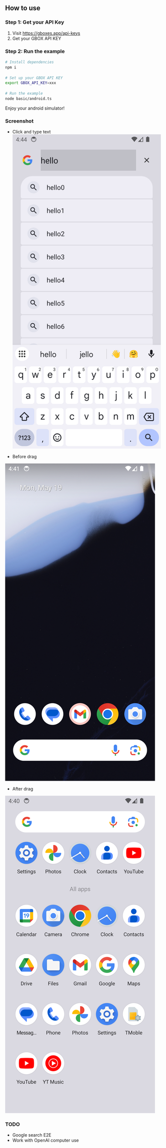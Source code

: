 ## How to use

### Step 1: Get your API Key
1. Visit https://gboxes.app/api-keys
2. Get your GBOX API KEY

### Step 2: Run the example
```bash
# Install dependencies
npm i

# Set up your GBOX API KEY
export GBOX_API_KEY=xxx

# Run the example
node basic/android.ts
```

Enjoy your android simulator!

### Screenshot
- Click and type text
![Click and type](click_and_type.png)

- Before drag

![Before Drag](before_drag.png)

- After drag

![After Drag](after_drag.png)

### TODO
- Google search E2E
- Work with OpenAI computer use